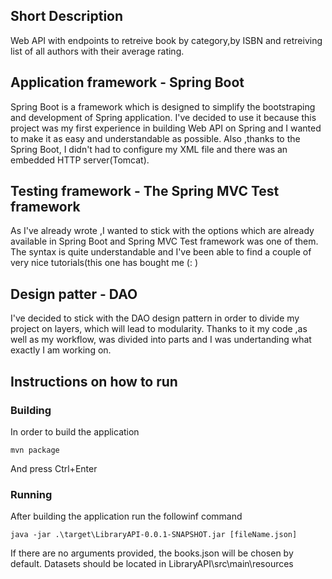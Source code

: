 ## Short Description
Web API with endpoints to retreive book by category,by ISBN and retreiving list of all authors with their average rating.
## Application framework - Spring Boot
Spring Boot is a framework which is designed to simplify the bootstraping and development of Spring application.
I've decided to use it because this project was my first experience in building Web API on Spring and I wanted to make it as easy and understandable as possible.
Also ,thanks to the Spring Boot, I didn't had to configure my XML file and there was an embedded HTTP server(Tomcat).
## Testing framework - The Spring MVC Test framework
As I've already wrote ,I wanted to stick with the options which are already available in Spring Boot and Spring MVC Test framework was one of them.
The syntax is quite understandable and I've been able to find a couple of very nice tutorials(this one has bought me (: )
## Design patter - DAO
I've decided to stick with the DAO design pattern in order to divide my project on layers, which will lead to modularity.
Thanks to it my code ,as well as my workflow, was divided into parts and I was undertanding what exactly I am working on.
## Instructions on how to run
### Building
In order to build the application
```
mvn package
```
And press Ctrl+Enter
### Running
After building the application run the followinf command

```
java -jar .\target\LibraryAPI-0.0.1-SNAPSHOT.jar [fileName.json]
```
If there are no arguments provided, the books.json will be chosen by default.
Datasets should be located in LibraryAPI\src\main\resources
